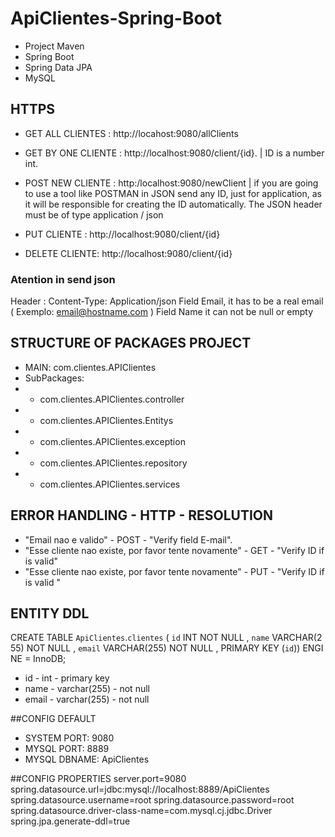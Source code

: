 # ApiClientes-Spring-Boot
* Project Maven
* Spring Boot
* Spring Data JPA
* MySQL

## HTTPS 

* GET ALL CLIENTES : http://locahost:9080/allClients
* GET BY ONE CLIENTE : http://localhost:9080/client/{id}. | ID is a number int.

* POST NEW CLIENTE : http:/localhost:9080/newClient | if you are going to use a tool like POSTMAN in JSON send any ID, just for application, as it will be responsible for creating the ID automatically. The JSON header must be of type application / json

* PUT CLIENTE : http://localhost:9080/client/{id}
* DELETE CLIENTE: http://localhost:9080/client/{id}
### Atention in send json 
  Header : Content-Type: Application/json
  Field Email, it has to be a real email ( Exemplo: email@hostname.com )
  Field Name it can not be null or empty
  
## STRUCTURE OF PACKAGES PROJECT
* MAIN: com.clientes.APIClientes
* SubPackages: 
* * com.clientes.APIClientes.controller
* * com.clientes.APIClientes.Entitys
* * com.clientes.APIClientes.exception
* * com.clientes.APIClientes.repository
* * com.clientes.APIClientes.services

## ERROR HANDLING - HTTP - RESOLUTION
* "Email nao e valido" - POST - "Verify field E-mail".
* "Esse cliente nao existe, por favor tente novamente" - GET - "Verify ID if is valid"
* "Esse cliente nao existe, por favor tente novamente" - PUT - "Verify ID if is valid "

## ENTITY DDL
CREATE TABLE `ApiClientes`.`clientes` ( `id` INT NOT NULL , `name` VARCHAR(255) NOT NULL , `email` VARCHAR(255) NOT NULL , PRIMARY KEY (`id`)) ENGINE = InnoDB;
* id - int - primary key
* name - varchar(255) - not null
* email - varchar(255) - not null

##CONFIG DEFAULT
* SYSTEM PORT: 9080
* MYSQL PORT: 8889
* MYSQL DBNAME: ApiClientes


##CONFIG PROPERTIES
server.port=9080
spring.datasource.url=jdbc:mysql://localhost:8889/ApiClientes
spring.datasource.username=root
spring.datasource.password=root
spring.datasource.driver-class-name=com.mysql.cj.jdbc.Driver
spring.jpa.generate-ddl=true
